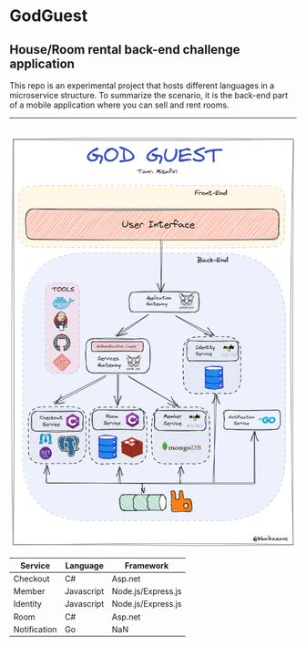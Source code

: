 # GodGuest
## House/Room rental back-end challenge application 
This repo is an experimental project that hosts different languages in a microservice structure. To summarize the scenario, it is the back-end part of a mobile application where you can sell and rent rooms.
<br>
<hr>
<br>

<img src="https://github.com/ikbalkazanc/microservice.challenge.godguest/blob/main/documents/desing.png" />

<br>

| Service      	| Language   	| Framework          	|
|--------------	|------------	|--------------------	|
| Checkout     	| C#         	| Asp.net            	|
| Member       	| Javascript 	| Node.js/Express.js 	|
| Identity     	| Javascript 	| Node.js/Express.js 	|
| Room         	| C#         	| Asp.net            	|
| Notification 	| Go         	| NaN                	|
